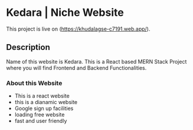 # Kedara | Niche Website

This project is live on (https://khudalagse-c7191.web.app/).

## Description

Name of this website is Kedara. This is a React based MERN Stack Project where you will find Frontend and Backend Functionalities. 

### About this Website 
* This is a react website
* this is a dianamic website
* Google sign up facilities 
* loading free website
* fast and user friendly 